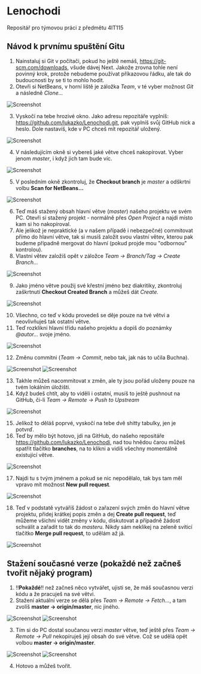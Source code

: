 # Lenochodi
Repositář pro týmovou práci z předmětu 4IT115



## Návod k prvnímu spuštění Gitu
1. Nainstaluj si Git v počítači, pokud ho ještě nemáš, https://git-scm.com/downloads, všude dávej Next. Jakože zrovna tohle není povinný krok, protože nebudeme používat příkazovou řádku, ale tak do budoucnosti by se ti to mohlo hodit.
2. Otevři si NetBeans, v horní liště je záložka *Team*, v té vyber možnost *Git* a následně *Clone...*

![Screenshot](Tutorial-img/00.png)

3. Vyskočí na tebe hrozivé okno. Jako adresu repozitáře vyplníš: https://github.com/lukazko/Lenochodi.git, pak vyplníš svůj GitHub nick a heslo. Dole nastavíš, kde v PC chceš mít repozitář uložený.

![Screenshot](Tutorial-img/01.png)

4. V následujícím okně si vybereš jaké větve chceš nakopírovat. Vyber jenom *master*, i když jich tam bude víc.

![Screenshot](Tutorial-img/02.png)

5. V posledním okně zkontroluj, že **Checkout branch** je *master* a odškrtni volbu **Scan for NetBeans...**

![Screenshot](Tutorial-img/03.png)

6. Teď máš stažený obsah hlavní větve (*master*) našeho projektu ve svém PC. Otevři si stažený projekt - normálně přes *Open Project* a najdi místo kam si ho nakopíroval.
7. Ale jelikož je nepraktické (a v našem případě i  nebezpečné) commitovat přímo do hlavní větve, tak si musíš založit svou vlastní větev, kterou pak budeme případně mergovat do hlavní (pokud projde mou "odbornou" kontrolou).
8. Vlastní větev založíš opět v záložce *Team -> Branch/Tag -> Create Branch...*

![Screenshot](Tutorial-img/04.png)

9. Jako jméno větve použij své křestní jméno bez diakritiky, zkontroluj zaškrtnutí **Checkout Created Branch** a můžeš dát *Create.*

![Screenshot](Tutorial-img/05.png)

10. Všechno, co teď v kódu provedeš se děje pouze na tvé větvi a neovlivňuješ tak ostatní větve.
11. Teď rozklikni hlavní třídu našeho projektu a dopiš do poznámky *@autor...* svoje jméno.

![Screenshot](Tutorial-img/06.png)

12. Změnu commitni (*Team -> Commit*, nebo tak, jak nás to učila Buchna).

![Screenshot](Tutorial-img/07.png)
![Screenshot](Tutorial-img/08.png)

13. Takhle můžeš nacommitovat x změn, ale ty jsou pořád uloženy pouze na tvém lokálním úložišti.
14. Když budeš chtít, aby to viděli i ostatní, musíš to ještě pushnout na GitHub, či-li *Team -> Remote -> Push to Upstream*

![Screenshot](Tutorial-img/09.png)

15. Jelikož to děláš poprvé, vyskočí na tebe dvě shitty tabulky, jen je potvrď.
16. Teď by mělo být hotovo, jdi na GitHub, do našeho repositáře https://github.com/lukazko/Lenochodi, nad tou hnědou čarou můžeš spatřit tlačítko **branches**, na to klikni a vidíš všechny momentálně existující větve.

![Screenshot](Tutorial-img/git1.png)

17. Najdi tu s tvým jménem a pokud se nic nepodělalo, tak bys tam měl vpravo mít možnost **New pull request**.

![Screenshot](Tutorial-img/git2.png)

18. Teď v podstatě vytváříš žádost o zařazení svých změn do hlavní větve projektu, přidej krátkej popis změn a dej **Create pull request**, teď můžeme všichni vidět změny v kódu, diskutovat a případně žádost schválit a zařadit to tak do *master*u. Nikdy sám neklikej na zeleně svíticí tlačítko **Merge pull request**, to udělám až já.

![Screenshot](Tutorial-img/git3.png)



## Stažení současné verze (pokaždé než začneš tvořit nějaký program)
1. !!**Pokaždé**!! než začneš něco vytvářet, ujisti se, že máš současnou verzi kódu a že pracuješ na své větvi.
2. Stažení aktuální verze se dělá přes *Team -> Remote -> Fetch...*, a tam zvolíš **master -> origin/master**, nic jiného.

![Screenshot](Tutorial-img/13.png)
![Screenshot](Tutorial-img/14.png)

3. Tím si do PC dostal součanou verzi *master* větve, teď ještě přes *Team -> Remote -> Pull* nekopíruješ její obsah do své větve. Což se udělá opět volbou **master -> origin/master**.

![Screenshot](Tutorial-img/15.png)
![Screenshot](Tutorial-img/16.png)

4. Hotovo a můžeš tvořit.

